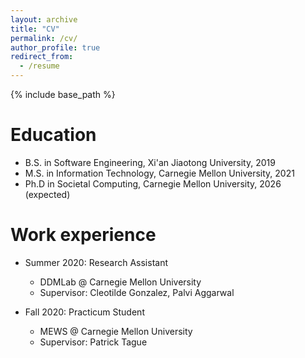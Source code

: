 ```yaml
---
layout: archive
title: "CV"
permalink: /cv/
author_profile: true
redirect_from:
  - /resume
---
```


{% include base_path %}

Education
======
* B.S. in Software Engineering, Xi'an Jiaotong University, 2019
* M.S. in Information Technology, Carnegie Mellon University, 2021
* Ph.D in Societal Computing, Carnegie Mellon University, 2026 (expected)

Work experience
======
* Summer 2020: Research Assistant
  * DDMLab @ Carnegie Mellon University
  * Supervisor: Cleotilde Gonzalez, Palvi Aggarwal

* Fall 2020: Practicum Student
  * MEWS @ Carnegie Mellon University
  * Supervisor: Patrick Tague
  

